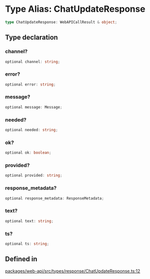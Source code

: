 # Type Alias: ChatUpdateResponse

```ts
type ChatUpdateResponse: WebAPICallResult & object;
```

## Type declaration

### channel?

```ts
optional channel: string;
```

### error?

```ts
optional error: string;
```

### message?

```ts
optional message: Message;
```

### needed?

```ts
optional needed: string;
```

### ok?

```ts
optional ok: boolean;
```

### provided?

```ts
optional provided: string;
```

### response\_metadata?

```ts
optional response_metadata: ResponseMetadata;
```

### text?

```ts
optional text: string;
```

### ts?

```ts
optional ts: string;
```

## Defined in

[packages/web-api/src/types/response/ChatUpdateResponse.ts:12](https://github.com/slackapi/node-slack-sdk/blob/main/packages/web-api/src/types/response/ChatUpdateResponse.ts#L12)

